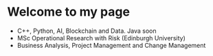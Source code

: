 # Welcome to my page
* C++, Python, AI, Blockchain and Data. Java soon
* MSc Operational Research with Risk (Edinburgh University)
* Business Analysis, Project Management and Change Management
